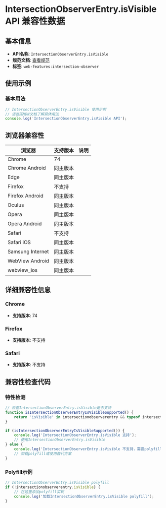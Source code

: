 # IntersectionObserverEntry.isVisible API 兼容性数据

## 基本信息

- **API名称**: `IntersectionObserverEntry.isVisible`
- **规范文档**: [查看规范](https://w3c.github.io/IntersectionObserver/#dom-intersectionobserverentry-isvisible)
- **标签**: `web-features:intersection-observer`

## 使用示例

### 基本用法

```javascript
// IntersectionObserverEntry.isVisible 使用示例
// 请查阅MDN文档了解具体用法
console.log('IntersectionObserverEntry.isVisible API');
```

## 浏览器兼容性

| 浏览器 | 支持版本 | 说明 |
|--------|----------|------|
| Chrome | 74 |  |
| Chrome Android | 同主版本 |  |
| Edge | 同主版本 |  |
| Firefox | 不支持 |  |
| Firefox Android | 同主版本 |  |
| Oculus | 同主版本 |  |
| Opera | 同主版本 |  |
| Opera Android | 同主版本 |  |
| Safari | 不支持 |  |
| Safari iOS | 同主版本 |  |
| Samsung Internet | 同主版本 |  |
| WebView Android | 同主版本 |  |
| webview_ios | 同主版本 |  |

## 详细兼容性信息

### Chrome

- **支持版本**: 74

### Firefox

- **支持版本**: 不支持

### Safari

- **支持版本**: 不支持

## 兼容性检查代码

### 特性检测

```javascript
// 检查IntersectionObserverEntry.isVisible是否支持
function isIntersectionObserverEntryIsVisibleSupported() {
    return 'isVisible' in intersectionobserverentry && typeof intersectionobserverentry.isVisible === 'function';
}

if (isIntersectionObserverEntryIsVisibleSupported()) {
    console.log('IntersectionObserverEntry.isVisible 支持');
    // 使用IntersectionObserverEntry.isVisible
} else {
    console.log('IntersectionObserverEntry.isVisible 不支持，需要polyfill');
    // 加载polyfill或使用替代方案
}
```

### Polyfill示例

```javascript
// IntersectionObserverEntry.isVisible polyfill
if (!intersectionobserverentry.isVisible) {
    // 在这里添加polyfill实现
    console.log('加载IntersectionObserverEntry.isVisible polyfill');
}
```

